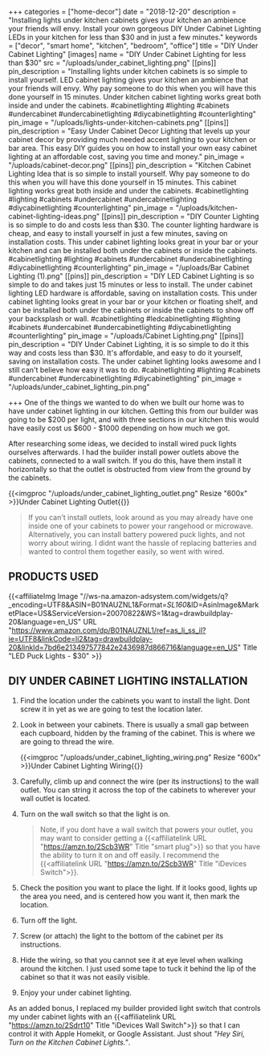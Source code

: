 +++
categories = ["home-decor"]
date = "2018-12-20"
description = "Installing lights under kitchen cabinets gives your kitchen an ambience your friends will envy.  Install your own gorgeous DIY Under Cabinet Lighting LEDs in your kitchen for less than $30 and in just a few minutes."
keywords = ["decor", "smart home", "kitchen", "bedroom", "office"]
title = "DIY Under Cabinet Lighting"
[images]
name = "DIY Under Cabinet Lighting for less than $30"
src = "/uploads/under_cabinet_lighting.png"
[[pins]]
pin_description = "Installing lights under kitchen cabinets is so simple to install yourself.  LED cabinet lighting gives your kitchen an ambience that your friends will envy. Why pay someone to do this when you will have this done yourself in 15 minutes.  Under kitchen cabinet lighting works great both inside and under the cabinets. #cabinetlighting #lighting #cabinets #undercabinet #undercabinetlighting #diycabinetlighting #counterlighting"
pin_image = "/uploads/lights-under-kitchen-cabinets.png"
[[pins]]
pin_description = "Easy Under Cabinet Decor Lighting that levels up your cabinet decor by providing much needed accent lighting to your kitchen or bar area.  This easy DIY guides you on how to install your own easy cabinet lighting at an affordable cost, saving you time and money."
pin_image = "/uploads/cabinet-decor.png"
[[pins]]
pin_description = "Kitchen Cabinet Lighting Idea that is so simple to install yourself.  Why pay someone to do this when you will have this done yourself in 15 minutes.  This cabinet lighting works great both inside and under the cabinets. #cabinetlighting #lighting #cabinets #undercabinet #undercabinetlighting #diycabinetlighting #counterlighting"
pin_image = "/uploads/kitchen-cabinet-lighting-ideas.png"
[[pins]]
pin_description = "DIY Counter Lighting is so simple to do and costs less than $30. The counter lighting hardware is cheap, and easy to install yourself in just a few minutes, saving on installation costs. This under cabinet lighting looks great in your bar or your kitchen and can be installed both under the cabinets or inside the cabinets. #cabinetlighting #lighting #cabinets #undercabinet #undercabinetlighting #diycabinetlighting #counterlighting"
pin_image = "/uploads/Bar Cabinet Lighting (1).png"
[[pins]]
pin_description = "DIY LED Cabinet Lighting is so simple to do and takes just 15 minutes or less to install. The under cabinet lighting LED hardware is affordable, saving on installation costs. This under cabinet lighting looks great in your bar or your kitchen or floating shelf, and can be installed both under the cabinets or inside the cabinets to show off your backsplash or wall. #cabinetlighting #ledcabinetlighting #lighting #cabinets #undercabinet #undercabinetlighting #diycabinetlighting #counterlighting"
pin_image = "/uploads/Cabinet Lighting.png"
[[pins]]
pin_description = "DIY Under Cabinet Lighting, it is so simple to do it this way and costs less than $30. It's affordable, and easy to do it yourself, saving on installation costs. The under cabinet lighting looks awesome and I still can't believe how easy it was to do. #cabinetlighting #lighting #cabinets #undercabinet #undercabinetlighting #diycabinetlighting"
pin_image = "/uploads/under_cabinet_lighting_pin.png"

+++
One of the things we wanted to do when we built our home was to have under cabinet lighting in our kitchen.  Getting this from our builder was going to be $200 per light, and with three sections in our kitchen this would have easily cost us $600 - $1000 depending on how much we got.

After researching some ideas, we decided to install wired puck lights ourselves afterwards.  I had the builder install power outlets above the cabinets, connected to a wall switch. If you do this, have them install it horizontally so that the outlet is obstructed from view from the ground by the cabinets.

{{<imgproc "/uploads/under_cabinet_lighting_outlet.png" Resize "600x" >}}Under Cabinet Lighting Outlet{{</imgproc>}}

> If you can't install outlets, look around as you may already have one inside one of your cabinets to power your rangehood or microwave. Alternatively, you can install battery powered puck lights, and not worry about wiring.  I didnt want the hassle of replacing batteries and wanted to control them together easily, so went with wired.

## PRODUCTS USED

{{<affiliateImg Image "//ws-na.amazon-adsystem.com/widgets/q?_encoding=UTF8&ASIN=B01NAUZNL1&Format=_SL160_&ID=AsinImage&MarketPlace=US&ServiceVersion=20070822&WS=1&tag=drawbuildplay-20&language=en_US" URL "https://www.amazon.com/dp/B01NAUZNL1/ref=as_li_ss_il?ie=UTF8&linkCode=li2&tag=drawbuildplay-20&linkId=7bd6e213497577842e2436987d866716&language=en_US" Title "LED Puck Lights - $30" >}}

## DIY UNDER CABINET LIGHTING INSTALLATION

1. Find the location under the cabinets you want to install the light.  Dont screw it in yet as we are going to test the location later.
2. Look in between your cabinets.  There is usually a small gap between each cupboard, hidden by the framing of the cabinet.  This is where we are going to thread the wire.

   {{<imgproc "/uploads/under_cabinet_lighting_wiring.png" Resize "600x" >}}Under Cabinet Lighting Wiring{{</imgproc>}}
3. Carefully, climb up and connect the wire (per its instructions) to the wall outlet.  You can string it across the top of the cabinets to wherever your wall outlet is located.
4. Turn on the wall switch so that the light is on.

   > Note, if you dont have a wall switch that powers your outlet, you may want to consider getting a {{<affiliatelink URL "https://amzn.to/2Scb3WR" Title "smart plug">}} so that you have the ability to turn it on and off easily.  I recommend the {{<affiliatelink URL "https://amzn.to/2Scb3WR" Title "iDevices Switch">}}.
5. Check the position you want to place the light.  If it looks good, lights up the area you need, and is centered how you want it, then mark the location.
6. Turn off the light.
7. Screw (or attach) the light to the bottom of the cabinet per its instructions.
8. Hide the wiring, so that you cannot see it at eye level when walking around the kitchen.  I just used some tape to tuck it behind the lip of the cabinet so that it was not easily visible.
9. Enjoy your under cabinet lighting.

As an added bonus, I replaced my builder provided light switch that controls my under cabinet lights with an {{<affiliatelink URL "https://amzn.to/2Sdrt10" Title "iDevices Wall Switch">}} so that I can control it with Apple Homekit, or Google Assistant. Just shout _"Hey Siri, Turn on the Kitchen Cabinet Lights."_.